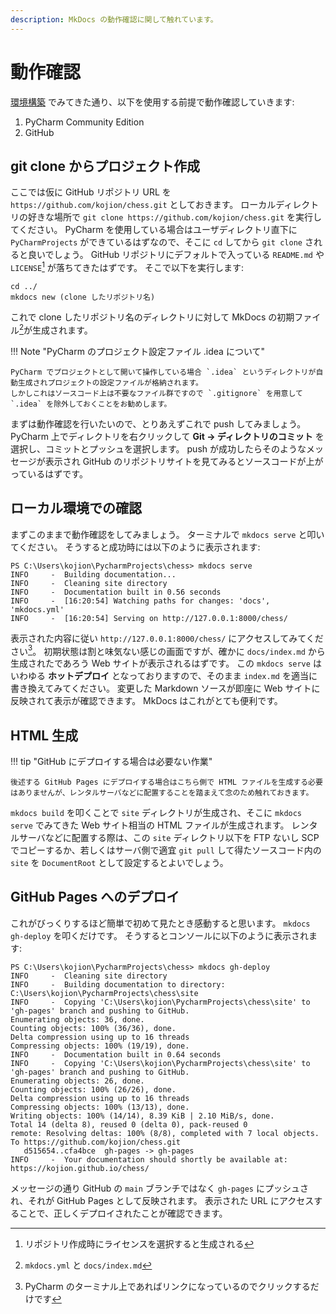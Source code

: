 ```yaml
---
description: MkDocs の動作確認に関して触れています。
---
```


# 動作確認

[環境構築](002.md) でみてきた通り、以下を使用する前提で動作確認していきます:

1. PyCharm Community Edition
2. GitHub

## git clone からプロジェクト作成

ここでは仮に GitHub リポジトリ URL を `https://github.com/kojion/chess.git` としておきます。
ローカルディレクトリの好きな場所で `git clone https://github.com/kojion/chess.git` を実行してください。
PyCharm を使用している場合はユーザディレクトリ直下に `PyCharmProjects` ができているはずなので、そこに `cd` してから `git clone` されると良いでしょう。
GitHub リポジトリにデフォルトで入っている `README.md` や `LICENSE`[^1] が落ちてきたはずです。
そこで以下を実行します:

``` shell
cd ../
mkdocs new (clone したリポジトリ名)
```

これで clone したリポジトリ名のディレクトリに対して MkDocs の初期ファイル[^2]が生成されます。

!!! Note "PyCharm のプロジェクト設定ファイル .idea について"

    PyCharm でプロジェクトとして開いて操作している場合 `.idea` というディレクトリが自動生成されプロジェクトの設定ファイルが格納されます。
    しかしこれはソースコード上は不要なファイル群ですので `.gitignore` を用意して `.idea` を除外しておくことをお勧めします。

まずは動作確認を行いたいので、とりあえずこれで push してみましょう。
PyCharm 上でディレクトリを右クリックして **Git -> ディレクトリのコミット** を選択し、コミットとプッシュを選択します。
push が成功したらそのようなメッセージが表示され GitHub のリポジトリサイトを見てみるとソースコードが上がっているはずです。

## ローカル環境での確認

まずこのままで動作確認をしてみましょう。
ターミナルで `mkdocs serve` と叩いてください。
そうすると成功時には以下のように表示されます:

``` shell
PS C:\Users\kojion\PycharmProjects\chess> mkdocs serve
INFO     -  Building documentation...
INFO     -  Cleaning site directory
INFO     -  Documentation built in 0.56 seconds
INFO     -  [16:20:54] Watching paths for changes: 'docs', 'mkdocs.yml'
INFO     -  [16:20:54] Serving on http://127.0.0.1:8000/chess/
```

表示された内容に従い `http://127.0.0.1:8000/chess/` にアクセスしてみてください[^3]。
初期状態は割と味気ない感じの画面ですが、確かに `docs/index.md` から生成されたであろう Web サイトが表示されるはずです。
この `mkdocs serve` はいわゆる **ホットデプロイ** となっておりますので、そのまま `index.md` を適当に書き換えてみてください。
変更した Markdown ソースが即座に Web サイトに反映されて表示が確認できます。
MkDocs はこれがとても便利です。

## HTML 生成

!!! tip "GitHub にデプロイする場合は必要ない作業"

    後述する GitHub Pages にデプロイする場合はこちら側で HTML ファイルを生成する必要はありませんが、レンタルサーバなどに配置することを踏まえて念のため触れておきます。

`mkdocs build` を叩くことで `site` ディレクトリが生成され、そこに `mkdocs serve` でみてきた Web サイト相当の HTML ファイルが生成されます。
レンタルサーバなどに配置する際は、この `site` ディレクトリ以下を FTP ないし SCP でコピーするか、若しくはサーバ側で適宜
`git pull` して得たソースコード内の `site` を `DocumentRoot` として設定するとよいでしょう。

## GitHub Pages へのデプロイ

これがびっくりするほど簡単で初めて見たとき感動すると思います。
`mkdocs gh-deploy` を叩くだけです。
そうするとコンソールに以下のように表示されます:

``` shell
PS C:\Users\kojion\PycharmProjects\chess> mkdocs gh-deploy
INFO     -  Cleaning site directory
INFO     -  Building documentation to directory: C:\Users\kojion\PycharmProjects\chess\site
INFO     -  Copying 'C:\Users\kojion\PycharmProjects\chess\site' to 'gh-pages' branch and pushing to GitHub.
Enumerating objects: 36, done.
Counting objects: 100% (36/36), done.
Delta compression using up to 16 threads
Compressing objects: 100% (19/19), done.
INFO     -  Documentation built in 0.64 seconds
INFO     -  Copying 'C:\Users\kojion\PycharmProjects\chess\site' to 'gh-pages' branch and pushing to GitHub.
Enumerating objects: 26, done.
Counting objects: 100% (26/26), done.
Delta compression using up to 16 threads
Compressing objects: 100% (13/13), done.
Writing objects: 100% (14/14), 8.39 KiB | 2.10 MiB/s, done.
Total 14 (delta 8), reused 0 (delta 0), pack-reused 0
remote: Resolving deltas: 100% (8/8), completed with 7 local objects.
To https://github.com/kojion/chess.git
   d515654..cfa4bce  gh-pages -> gh-pages
INFO     -  Your documentation should shortly be available at: https://kojion.github.io/chess/
```

メッセージの通り GitHub の `main` ブランチではなく `gh-pages` にプッシュされ、それが GitHub Pages として反映されます。
表示された URL にアクセスすることで、正しくデプロイされたことが確認できます。

[^1]: リポジトリ作成時にライセンスを選択すると生成される
[^2]: `mkdocs.yml` と `docs/index.md`
[^3]: PyCharm のターミナル上であればリンクになっているのでクリックするだけです